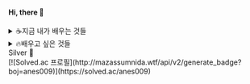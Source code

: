 #### Hi, there 👋 

<!---
yeonjaeheo/yeonjaeheo is a ✨ special ✨ repository because its `README.md` (this file) appears on your GitHub profile.
You can click the Preview link to take a look at your changes.
--->

<details>
<summary>☕️지금 내가 배우는 것들</summary>
<div markdown="1">

<img src="https://img.shields.io/badge/Java-007396?style=flat&logo=Java&logoColor=white" />
<img src="https://img.shields.io/badge/linux-FCC624?style=plastic&logo=linux&logoColor=black">
<img src="https://img.shields.io/badge/Spring%20Boot-6DB33F?style=flat-square&logo=Spring%20Boot&logoColor=black"/>

</div>
</details>

<details>
<summary>🔥배우고 싶은 것들</summary>
<div markdown="2">




</div>
</details>

<summary>Silver 💍</summary>
<div markdown="3">
  [![Solved.ac
프로필](http://mazassumnida.wtf/api/v2/generate_badge?boj=anes009)](https://solved.ac/anes009)
</div>


